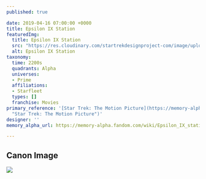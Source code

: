 ```yaml
---
published: true

date: 2019-04-16 07:00:00 +0000
title: Epsilon IX Station
featuredImg:
  title: Epsilon IX Station
  src: "https://res.cloudinary.com/startrekdesignproject-com/image/upload/v1555444808/EpsilonIX.png"
  alt: Epsilon IX Station
taxonomy:
  time: 2200s
  quadrants: Alpha
  universes:
  - Prime
  affiliations:
  - Starfleet
  types: []
  franchise: Movies
primary_reference: '[Star Trek: The Motion Picture](https://memory-alpha.fandom.com/wiki/Star_Trek:_The_Motion_Picture
  "Star Trek: The Motion Picture")'
designer: ''
memory_alpha_url: https://memory-alpha.fandom.com/wiki/Epsilon_IX_station

---
```

## Canon Image

![](https://res.cloudinary.com/startrekdesignproject-com/image/upload/v1555444782/EpsilonIX1.jpg)